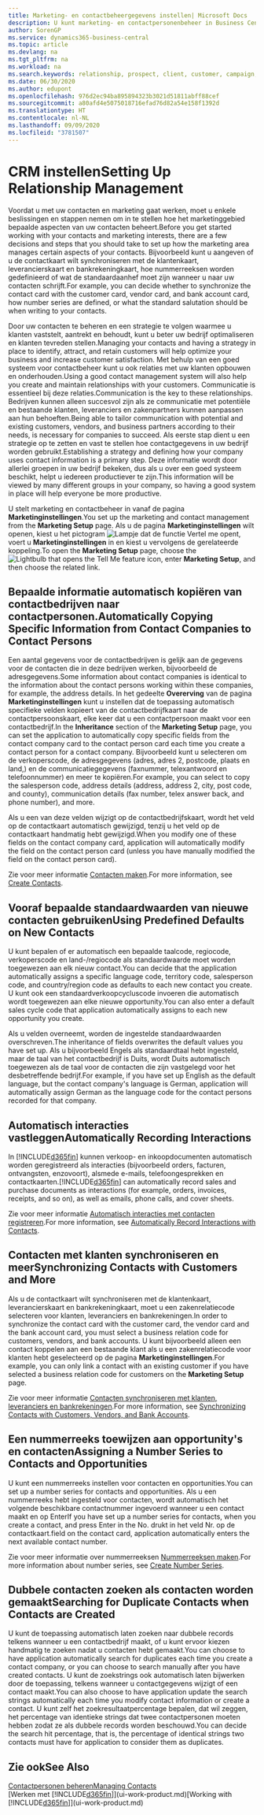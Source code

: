 ```yaml
---
title: Marketing- en contactbeheergegevens instellen| Microsoft Docs
description: U kunt marketing- en contactpersonenbeheer in Business Central instellen om relaties met prospects of klanten te optimaliseren en campagnes en promoties te verbeteren.
author: SorenGP
ms.service: dynamics365-business-central
ms.topic: article
ms.devlang: na
ms.tgt_pltfrm: na
ms.workload: na
ms.search.keywords: relationship, prospect, client, customer, campaign, promo
ms.date: 06/30/2020
ms.author: edupont
ms.openlocfilehash: 976d2ec94ba895894323b3021d51811abff88cef
ms.sourcegitcommit: a80afd4e5075018716efad76d82a54e158f1392d
ms.translationtype: HT
ms.contentlocale: nl-NL
ms.lasthandoff: 09/09/2020
ms.locfileid: "3781507"
---
```

# <a name="setting-up-relationship-management"></a><span data-ttu-id="c7f30-103">CRM instellen</span><span class="sxs-lookup"><span data-stu-id="c7f30-103">Setting Up Relationship Management</span></span>

<span data-ttu-id="c7f30-104">Voordat u met uw contacten en marketing gaat werken, moet u enkele beslissingen en stappen nemen om in te stellen hoe het marketinggebied bepaalde aspecten van uw contacten beheert.</span><span class="sxs-lookup"><span data-stu-id="c7f30-104">Before you get started working with your contacts and marketing interests, there are a few decisions and steps that you should take to set up how the marketing area manages certain aspects of your contacts.</span></span> <span data-ttu-id="c7f30-105">Bijvoorbeeld kunt u aangeven of u de contactkaart wilt synchroniseren met de klantenkaart, leverancierskaart en bankrekeningkaart, hoe nummerreeksen worden gedefinieerd of wat de standaardaanhef moet zijn wanneer u naar uw contacten schrijft.</span><span class="sxs-lookup"><span data-stu-id="c7f30-105">For example, you can decide whether to synchronize the contact card with the customer card, vendor card, and bank account card, how number series are defined, or what the standard salutation should be when writing to your contacts.</span></span>

<span data-ttu-id="c7f30-106">Door uw contacten te beheren en een strategie te volgen waarmee u klanten vaststelt, aantrekt en behoudt, kunt u beter uw bedrijf optimaliseren en klanten tevreden stellen.</span><span class="sxs-lookup"><span data-stu-id="c7f30-106">Managing your contacts and having a strategy in place to identify, attract, and retain customers will help optimize your business and increase customer satisfaction.</span></span> <span data-ttu-id="c7f30-107">Met behulp van een goed systeem voor contactbeheer kunt u ook relaties met uw klanten opbouwen en onderhouden.</span><span class="sxs-lookup"><span data-stu-id="c7f30-107">Using a good contact management system will also help you create and maintain relationships with your customers.</span></span> <span data-ttu-id="c7f30-108">Communicatie is essentieel bij deze relaties.</span><span class="sxs-lookup"><span data-stu-id="c7f30-108">Communication is the key to these relationships.</span></span> <span data-ttu-id="c7f30-109">Bedrijven kunnen alleen succesvol zijn als ze communicatie met potentiële en bestaande klanten, leveranciers en zakenpartners kunnen aanpassen aan hun behoeften.</span><span class="sxs-lookup"><span data-stu-id="c7f30-109">Being able to tailor communication with potential and existing customers, vendors, and business partners according to their needs, is necessary for companies to succeed.</span></span> <span data-ttu-id="c7f30-110">Als eerste stap dient u een strategie op te zetten en vast te stellen hoe contactgegevens in uw bedrijf worden gebruikt.</span><span class="sxs-lookup"><span data-stu-id="c7f30-110">Establishing a strategy and defining how your company uses contact information is a primary step.</span></span> <span data-ttu-id="c7f30-111">Deze informatie wordt door allerlei groepen in uw bedrijf bekeken, dus als u over een goed systeem beschikt, helpt u iedereen productiever te zijn.</span><span class="sxs-lookup"><span data-stu-id="c7f30-111">This information will be viewed by many different groups in your company, so having a good system in place will help everyone be more productive.</span></span>

<span data-ttu-id="c7f30-112">U stelt marketing en contactbeheer in vanaf de pagina **Marketinginstellingen**.</span><span class="sxs-lookup"><span data-stu-id="c7f30-112">You set up the marketing and contact management from the **Marketing Setup** page.</span></span> <span data-ttu-id="c7f30-113">Als u de pagina **Marketinginstellingen** wilt openen, kiest u het pictogram ![Lampje dat de functie Vertel me opent](media/ui-search/search_small.png "Vertel me wat u wilt doen"), voert u **Marketinginstellingen** in en kiest u vervolgens de gerelateerde koppeling.</span><span class="sxs-lookup"><span data-stu-id="c7f30-113">To open the **Marketing Setup** page, choose the ![Lightbulb that opens the Tell Me feature](media/ui-search/search_small.png "Tell me what you want to do") icon, enter **Marketing Setup**, and then choose the related link.</span></span>

## <a name="automatically-copying-specific-information-from-contact-companies-to-contact-persons"></a><span data-ttu-id="c7f30-114">Bepaalde informatie automatisch kopiëren van contactbedrijven naar contactpersonen.</span><span class="sxs-lookup"><span data-stu-id="c7f30-114">Automatically Copying Specific Information from Contact Companies to Contact Persons</span></span>
<span data-ttu-id="c7f30-115">Een aantal gegevens voor de contactbedrijven is gelijk aan de gegevens voor de contacten die in deze bedrijven werken, bijvoorbeeld de adresgegevens.</span><span class="sxs-lookup"><span data-stu-id="c7f30-115">Some information about contact companies is identical to the information about the contact persons working within these companies, for example, the address details.</span></span> <span data-ttu-id="c7f30-116">In het gedeelte **Overerving** van de pagina **Marketinginstellingen** kunt u instellen dat de toepassing automatisch specifieke velden kopieert van de contactbedrijfkaart naar de contactpersoonskaart, elke keer dat u een contactpersoon maakt voor een contactbedrijf.</span><span class="sxs-lookup"><span data-stu-id="c7f30-116">In the **Inheritance** section of the **Marketing Setup** page, you can set the application to automatically copy specific fields from the contact company card to the contact person card each time you create a contact person for a contact company.</span></span> <span data-ttu-id="c7f30-117">Bijvoorbeeld kunt u selecteren om de verkoperscode, de adresgegevens (adres, adres 2, postcode, plaats en land,) en de communicatiegegevens (faxnummer, telexantwoord en telefoonnummer) en meer te kopiëren.</span><span class="sxs-lookup"><span data-stu-id="c7f30-117">For example, you can select to copy the salesperson code, address details (address, address 2, city, post code, and county), communication details (fax number, telex answer back, and phone number), and more.</span></span>

<span data-ttu-id="c7f30-118">Als u een van deze velden wijzigt op de contactbedrijfskaart, wordt het veld op de contactkaart automatisch gewijzigd, tenzij u het veld op de contactkaart handmatig hebt gewijzigd.</span><span class="sxs-lookup"><span data-stu-id="c7f30-118">When you modify one of these fields on the contact company card, application will automatically modify the field on the contact person card (unless you have manually modified the field on the contact person card).</span></span>

<span data-ttu-id="c7f30-119">Zie voor meer informatie [Contacten maken](marketing-create-contact-companies.md).</span><span class="sxs-lookup"><span data-stu-id="c7f30-119">For more information, see [Create Contacts](marketing-create-contact-companies.md).</span></span>

## <a name="using-predefined-defaults-on-new-contacts"></a><span data-ttu-id="c7f30-120">Vooraf bepaalde standaardwaarden van nieuwe contacten gebruiken</span><span class="sxs-lookup"><span data-stu-id="c7f30-120">Using Predefined Defaults on New Contacts</span></span>
<span data-ttu-id="c7f30-121">U kunt bepalen of er automatisch een bepaalde taalcode, regiocode, verkoperscode en land-/regiocode als standaardwaarde moet worden toegewezen aan elk nieuw contact.</span><span class="sxs-lookup"><span data-stu-id="c7f30-121">You can decide that the application automatically assigns a specific language code, territory code, salesperson code, and country/region code as defaults to each new contact you create.</span></span> <span data-ttu-id="c7f30-122">U kunt ook een standaardverkoopcycluscode invoeren die automatisch wordt toegewezen aan elke nieuwe opportunity.</span><span class="sxs-lookup"><span data-stu-id="c7f30-122">You can also enter a default sales cycle code that application automatically assigns to each new opportunity you create.</span></span>

<span data-ttu-id="c7f30-123">Als u velden overneemt, worden de ingestelde standaardwaarden overschreven.</span><span class="sxs-lookup"><span data-stu-id="c7f30-123">The inheritance of fields overwrites the default values you have set up.</span></span> <span data-ttu-id="c7f30-124">Als u bijvoorbeeld Engels als standaardtaal hebt ingesteld, maar de taal van het contactbedrijf is Duits, wordt Duits automatisch toegewezen als de taal voor de contacten die zijn vastgelegd voor het desbetreffende bedrijf.</span><span class="sxs-lookup"><span data-stu-id="c7f30-124">For example, if you have set up English as the default language, but the contact company's language is German, application will automatically assign German as the language code for the contact persons recorded for that company.</span></span>

<!--You can also setup a default salutation that application automatically assigns to your contacts. You can use these salutations in your interaction template attachments (for example, Microsoft Word documents). When setting up a default salutation, you can enter a salutation text and a salutation format. For example, if the salutation text is Dear, and the salutation format is Salutation Text + Title + Name, application will automatically enter Dear Mr. John Smith as a salutation for a contact called John Smith.-->

## <a name="automatically-recording-interactions"></a><span data-ttu-id="c7f30-125">Automatisch interacties vastleggen</span><span class="sxs-lookup"><span data-stu-id="c7f30-125">Automatically Recording Interactions</span></span>
<span data-ttu-id="c7f30-126">In [!INCLUDE[d365fin](includes/d365fin_md.md)] kunnen verkoop- en inkoopdocumenten automatisch worden geregistreerd als interacties (bijvoorbeeld orders, facturen, ontvangsten, enzovoort), alsmede e-mails, telefoongesprekken en contactkaarten.</span><span class="sxs-lookup"><span data-stu-id="c7f30-126">[!INCLUDE[d365fin](includes/d365fin_md.md)] can automatically record sales and purchase documents as interactions (for example, orders, invoices, receipts, and so on), as well as emails, phone calls, and cover sheets.</span></span>

<span data-ttu-id="c7f30-127">Zie voor meer informatie [Automatisch interacties met contacten registreren](marketing-auto-record-interactions.md).</span><span class="sxs-lookup"><span data-stu-id="c7f30-127">For more information, see [Automatically Record Interactions with Contacts](marketing-auto-record-interactions.md).</span></span>

## <a name="synchronizing-contacts-with-customers-and-more"></a><span data-ttu-id="c7f30-128">Contacten met klanten synchroniseren en meer</span><span class="sxs-lookup"><span data-stu-id="c7f30-128">Synchronizing Contacts with Customers and More</span></span>
<span data-ttu-id="c7f30-129">Als u de contactkaart wilt synchroniseren met de klantenkaart, leverancierskaart en bankrekeningkaart, moet u een zakenrelatiecode selecteren voor klanten, leveranciers en bankrekeningen.</span><span class="sxs-lookup"><span data-stu-id="c7f30-129">In order to synchronize the contact card with the customer card, the vendor card and the bank account card, you must select a business relation code for customers, vendors, and bank accounts.</span></span> <span data-ttu-id="c7f30-130">U kunt bijvoorbeeld alleen een contact koppelen aan een bestaande klant als u een zakenrelatiecode voor klanten hebt geselecteerd op de pagina **Marketinginstellingen**.</span><span class="sxs-lookup"><span data-stu-id="c7f30-130">For example, you can only link a contact with an existing customer if you have selected a business relation code for customers on the **Marketing Setup** page.</span></span>

<span data-ttu-id="c7f30-131">Zie voor meer informatie [Contacten synchroniseren met klanten, leveranciers en bankrekeningen](marketing-create-contact-companies.md#synchronizing-contacts-with-customers-vendors-and-bank-accounts).</span><span class="sxs-lookup"><span data-stu-id="c7f30-131">For more information, see [Synchronizing Contacts with Customers, Vendors, and Bank Accounts](marketing-create-contact-companies.md#synchronizing-contacts-with-customers-vendors-and-bank-accounts).</span></span>  

## <a name="assigning-a-number-series-to-contacts-and-opportunities"></a><span data-ttu-id="c7f30-132">Een nummerreeks toewijzen aan opportunity's en contacten</span><span class="sxs-lookup"><span data-stu-id="c7f30-132">Assigning a Number Series to Contacts and Opportunities</span></span>
<span data-ttu-id="c7f30-133">U kunt een nummerreeks instellen voor contacten en opportunities.</span><span class="sxs-lookup"><span data-stu-id="c7f30-133">You can set up a number series for contacts and opportunities.</span></span> <span data-ttu-id="c7f30-134">Als u een nummerreeks hebt ingesteld voor contacten, wordt automatisch het volgende beschikbare contactnummer ingevoerd wanneer u een contact maakt en op Enter</span><span class="sxs-lookup"><span data-stu-id="c7f30-134">If you have set up a number series for contacts, when you create a contact, and press Enter in the No.</span></span> <span data-ttu-id="c7f30-135">drukt in het veld Nr. op de contactkaart.</span><span class="sxs-lookup"><span data-stu-id="c7f30-135">field on the contact card, application automatically enters the next available contact number.</span></span>

<span data-ttu-id="c7f30-136">Zie voor meer informatie over nummerreeksen [Nummerreeksen maken](ui-create-number-series.md).</span><span class="sxs-lookup"><span data-stu-id="c7f30-136">For more information about number series, see [Create Number Series](ui-create-number-series.md).</span></span>

## <a name="searching-for-duplicate-contacts-when-contacts-are-created"></a><span data-ttu-id="c7f30-137">Dubbele contacten zoeken als contacten worden gemaakt</span><span class="sxs-lookup"><span data-stu-id="c7f30-137">Searching for Duplicate Contacts when Contacts are Created</span></span>
<span data-ttu-id="c7f30-138">U kunt de toepassing automatisch laten zoeken naar dubbele records telkens wanneer u een contactbedrijf maakt, of u kunt ervoor kiezen handmatig te zoeken nadat u contacten hebt gemaakt.</span><span class="sxs-lookup"><span data-stu-id="c7f30-138">You can choose to have application automatically search for duplicates each time you create a contact company, or you can choose to search manually after you have created contacts.</span></span> <span data-ttu-id="c7f30-139">U kunt de zoekstrings ook automatisch laten bijwerken door de toepassing, telkens wanneer u contactgegevens wijzigt of een contact maakt.</span><span class="sxs-lookup"><span data-stu-id="c7f30-139">You can also choose to have application update the search strings automatically each time you modify contact information or create a contact.</span></span> <span data-ttu-id="c7f30-140">U kunt zelf het zoekresultaatpercentage bepalen, dat wil zeggen, het percentage van identieke strings dat twee contactpersonen moeten hebben zodat ze als dubbele records worden beschouwd.</span><span class="sxs-lookup"><span data-stu-id="c7f30-140">You can decide the search hit percentage, that is, the percentage of identical strings two contacts must have for application to consider them as duplicates.</span></span>

## <a name="see-also"></a><span data-ttu-id="c7f30-141">Zie ook</span><span class="sxs-lookup"><span data-stu-id="c7f30-141">See Also</span></span>
[<span data-ttu-id="c7f30-142">Contactpersonen beheren</span><span class="sxs-lookup"><span data-stu-id="c7f30-142">Managing Contacts</span></span>](marketing-contacts.md)  
<span data-ttu-id="c7f30-143">[Werken met [!INCLUDE[d365fin](includes/d365fin_md.md)]](ui-work-product.md)</span><span class="sxs-lookup"><span data-stu-id="c7f30-143">[Working with [!INCLUDE[d365fin](includes/d365fin_md.md)]](ui-work-product.md)</span></span>  
